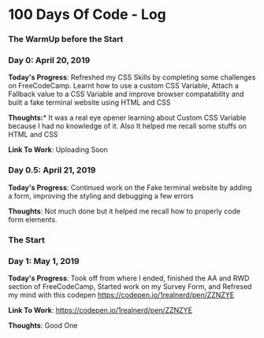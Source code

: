 # 100 Days Of Code - Log

### The WarmUp before the Start

### Day 0: April 20, 2019

**Today's Progress**: Refreshed my CSS Skills by completing some challenges on FreeCodeCamp. Learnt how to use a custom CSS Variable, Attach a Fallback value to a CSS Variable and improve browser compatability and built a fake terminal website using HTML and CSS

**Thoughts:*** It was a real eye opener learning about Custom CSS Variable because I had no knowledge of it. Also It helped me recall some stuffs on HTML and CSS

**Link To Work**: Uploading Soon

###  Day 0.5: April 21, 2019

**Today's Progress**: Continued work on the Fake terminal website by adding a form, improving the styling and debugging a few errors

**Thoughts**: Not much done but it helped me recall how to properly code form elements.



### The Start

###  Day 1: May 1, 2019

**Today's Progress**: Took off from where I ended, finished the  AA and RWD section of FreeCodeCamp, Started work on my Survey Form, and Refresed my mind with this codepen https://codepen.io/1realnerd/pen/ZZNZYE

**Link To Work**: https://codepen.io/1realnerd/pen/ZZNZYE

**Thoughts**: Good One

